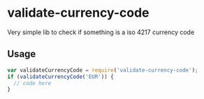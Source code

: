 # validate-currency-code
Very simple lib to check if something is a iso 4217 currency code

## Usage
``` javascript
var validateCurrencyCode = require('validate-currency-code');
if (validateCurrencyCode('EUR')) {
  // code here
}
```
